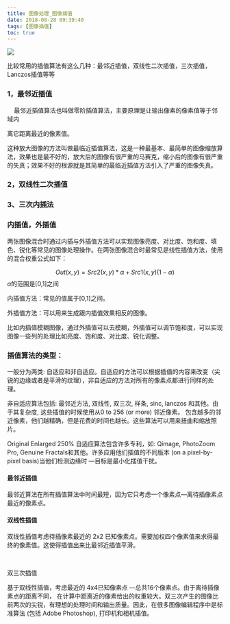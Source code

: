 ```yaml
---
title: 图像处理_图像插值
date: 2018-08-28 09:39:40
tags: [图像插值]
toc: true
---
```


![](http://ph04wnm2q.bkt.clouddn.com/bg/magazine-unlock-01-2.3.997-_7427437DC9CBCC3EDFC866F3B05985F9.jpg)

<!--more-->

比较常用的插值算法有这么几种：最邻近插值，双线性二次插值，三次插值，Lanczos插值等等

### 1，最邻近插值

    最邻近插值算法也叫做零阶插值算法，主要原理是让输出像素的像素值等于邻域内

离它距离最近的像素值。

这种放大图像的方法叫做最临近插值算法，这是一种最基本、最简单的图像缩放算法，效果也是最不好的，放大后的图像有很严重的马赛克，缩小后的图像有很严重的失真；效果不好的根源就是其简单的最临近插值方法引入了严重的图像失真。


### 2，双线性二次插值



### 3、三次内插法


### 内插值，外插值

两张图像混合时通过内插与外插值方法可以实现图像亮度、对比度、饱和度、填色、锐化等常见的图像处理操作。在两张图像混合时最常见是线性插值方法，使用的混合权重公式如下：

$$Out(x,y) = Src2(x,y) *\alpha + Src1(x,y)(1-\alpha)$$
$\alpha$的范围是[0,1]之间

内插值方法：常见的值属于[0,1]之间。

外插值方法：可以用来生成跟内插值效果相反的图像。

比如内插值模糊图像，通过外插值可以去模糊，外插值可以调节饱和度，可以实现图像一些列的处理比如亮度、饱和度、对比度、锐化调整。

### 插值算法的类型：
一般分为两类: 自适应和非自适应。自适应的方法可以根据插值的内容来改变（尖锐的边缘或者是平滑的纹理），非自适应的方法对所有的像素点都进行同样的处理。 

非自适应算法包括: 最邻近方法, 双线性, 双三次, 样条, sinc, lanczos 和其他。由于其复杂度, 这些插值的时候使用从0 to 256 (or more) 邻近像素。 包含越多的邻近像素，他们越精确，但是花费的时间也越长。这些算法可以用来扭曲和缩放照片。

Original
Enlarged 250%
自适应算法包含许多专利，如: Qimage, PhotoZoom Pro, Genuine Fractals和其他。许多应用他们插值的不同版本 (on a pixel-by-pixel basis)当他们检测边缘时 —目标是最小化插值干扰。

#### 最邻近插值
最邻近算法在所有插值算法中时间最短，因为它只考虑一个像素点—离待插像素点最近的像素点。

#### 双线性插值

双线性插值考虑待插像素最近的 2x2 已知像素点。需要加权四个像素值来求得最终的像素值。这使得插值出来比最邻近插值平滑。

 



双三次插值

基于双线性插值，考虑最近的 4x4已知像素点 —总共16个像素点。由于离待插像素点的距离不同， 在计算中距离近的像素给出的权重较大。双三次产生的图像比前两次的尖锐，有理想的处理时间和输出质量。因此，在很多图像编辑程序中是标准算法 (包括 Adobe Photoshop), 打印机和相机插值。
